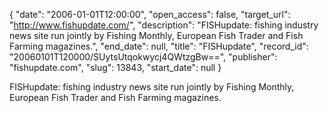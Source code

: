 {
  "date": "2006-01-01T12:00:00", 
  "open_access": false, 
  "target_url": "http://www.fishupdate.com/", 
  "description": "FISHupdate: fishing industry news site run jointly by Fishing Monthly, European Fish Trader and Fish Farming magazines.", 
  "end_date": null, 
  "title": "FISHupdate", 
  "record_id": "20060101T120000/SUytsUtqokwycj4QWtzgBw==", 
  "publisher": "fishupdate.com", 
  "slug": 13843, 
  "start_date": null
}

FISHupdate: fishing industry news site run jointly by Fishing Monthly, European Fish Trader and Fish Farming magazines.